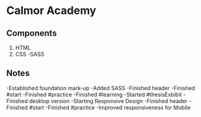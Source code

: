 # Calmor Academy

## Components

1. HTML
1. CSS
   -SASS

## Notes

-Established foundation mark-up
-Added SASS
-Finished header
-Finished #start
-Finished #practice
-Finished #learning
-Started #thesisExbibit
-Finished desktop version
-Starting Responsive Design
-Finished header
-Finished #start
-Finished #practice
-Improved responsiveness for Mobile
